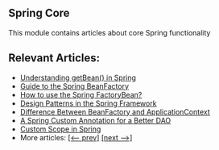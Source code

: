 ## Spring Core

This module contains articles about core Spring functionality

## Relevant Articles:

- [Understanding getBean() in Spring](https://www.surya.com/spring-getbean)
- [Guide to the Spring BeanFactory](https://www.surya.com/spring-beanfactory)
- [How to use the Spring FactoryBean?](https://www.surya.com/spring-factorybean)
- [Design Patterns in the Spring Framework](https://www.surya.com/spring-framework-design-patterns)
- [Difference Between BeanFactory and ApplicationContext](https://www.surya.com/spring-beanfactory-vs-applicationcontext)
- [A Spring Custom Annotation for a Better DAO](http://www.surya.com/spring-annotation-bean-pre-processor)
- [Custom Scope in Spring](http://www.surya.com/spring-custom-scope)
- More articles: [[<-- prev]](/spring-core-2) [[next -->]](/spring-core-4)
